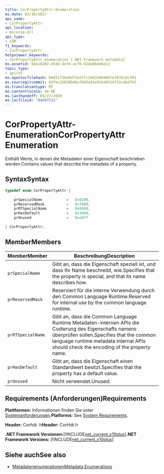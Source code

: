 ```yaml
---
title: CorPropertyAttr-Enumeration
ms.date: 03/30/2017
api_name:
- CorPropertyAttr
api_location:
- mscoree.dll
api_type:
- COM
f1_keywords:
- CorPropertyAttr
helpviewer_keywords:
- CorPropertyAttr enumeration [.NET Framework metadata]
ms.assetid: 58ac8202-854d-4efd-acfb-d2da8b446e12
topic_type:
- apiref
ms.openlocfilehash: b6651f30e0df3a5ffc29d310b9067e76761dcf01
ms.sourcegitcommit: 03fec33630b46e78d5e81e91b40518f32c4bd7b5
ms.translationtype: MT
ms.contentlocale: de-DE
ms.lasthandoff: 05/27/2020
ms.locfileid: "84007532"
---
```

# <a name="corpropertyattr-enumeration"></a><span data-ttu-id="78590-102">CorPropertyAttr-Enumeration</span><span class="sxs-lookup"><span data-stu-id="78590-102">CorPropertyAttr Enumeration</span></span>
<span data-ttu-id="78590-103">Enthält Werte, in denen die Metadaten einer Eigenschaft beschrieben werden.</span><span class="sxs-lookup"><span data-stu-id="78590-103">Contains values that describe the metadata of a property.</span></span>  
  
## <a name="syntax"></a><span data-ttu-id="78590-104">Syntax</span><span class="sxs-lookup"><span data-stu-id="78590-104">Syntax</span></span>  
  
```cpp  
typedef enum CorPropertyAttr {  
  
    prSpecialName           =   0x0200,
    prReservedMask          =   0xf400,  
    prRTSpecialName         =   0x0400,  
    prHasDefault            =   0x1000,  
    prUnused                =   0xe9ff  
  
} CorPropertyAttr;  
```  
  
## <a name="members"></a><span data-ttu-id="78590-105">Member</span><span class="sxs-lookup"><span data-stu-id="78590-105">Members</span></span>  
  
|<span data-ttu-id="78590-106">Member</span><span class="sxs-lookup"><span data-stu-id="78590-106">Member</span></span>|<span data-ttu-id="78590-107">Beschreibung</span><span class="sxs-lookup"><span data-stu-id="78590-107">Description</span></span>|  
|------------|-----------------|  
|`prSpecialName`|<span data-ttu-id="78590-108">Gibt an, dass die Eigenschaft speziell ist, und dass Ihr Name beschreibt, wie.</span><span class="sxs-lookup"><span data-stu-id="78590-108">Specifies that the property is special, and that its name describes how.</span></span>|  
|`prReservedMask`|<span data-ttu-id="78590-109">Reserviert für die interne Verwendung durch den Common Language Runtime.</span><span class="sxs-lookup"><span data-stu-id="78590-109">Reserved for internal use by the common language runtime.</span></span>|  
|`prRTSpecialName`|<span data-ttu-id="78590-110">Gibt an, dass die Common Language Runtime Metadaten-internen APIs die Codierung des Eigenschafts namens überprüfen sollen.</span><span class="sxs-lookup"><span data-stu-id="78590-110">Specifies that the common language runtime metadata internal APIs should check the encoding of the property name.</span></span>|  
|`prHasDefault`|<span data-ttu-id="78590-111">Gibt an, dass die Eigenschaft einen Standardwert besitzt.</span><span class="sxs-lookup"><span data-stu-id="78590-111">Specifies that the property has a default value.</span></span>|  
|`prUnused`|<span data-ttu-id="78590-112">Nicht verwendet.</span><span class="sxs-lookup"><span data-stu-id="78590-112">Unused.</span></span>|  
  
## <a name="requirements"></a><span data-ttu-id="78590-113">Requirements (Anforderungen)</span><span class="sxs-lookup"><span data-stu-id="78590-113">Requirements</span></span>  
 <span data-ttu-id="78590-114">**Plattformen:** Informationen finden Sie unter [Systemanforderungen](../../get-started/system-requirements.md).</span><span class="sxs-lookup"><span data-stu-id="78590-114">**Platforms:** See [System Requirements](../../get-started/system-requirements.md).</span></span>  
  
 <span data-ttu-id="78590-115">**Header:** Corhdr. h</span><span class="sxs-lookup"><span data-stu-id="78590-115">**Header:** CorHdr.h</span></span>  
  
 <span data-ttu-id="78590-116">**.NET Framework Versionen:**[!INCLUDE[net_current_v10plus](../../../../includes/net-current-v10plus-md.md)]</span><span class="sxs-lookup"><span data-stu-id="78590-116">**.NET Framework Versions:** [!INCLUDE[net_current_v10plus](../../../../includes/net-current-v10plus-md.md)]</span></span>  
  
## <a name="see-also"></a><span data-ttu-id="78590-117">Siehe auch</span><span class="sxs-lookup"><span data-stu-id="78590-117">See also</span></span>

- [<span data-ttu-id="78590-118">Metadatenenumerationen</span><span class="sxs-lookup"><span data-stu-id="78590-118">Metadata Enumerations</span></span>](metadata-enumerations.md)
